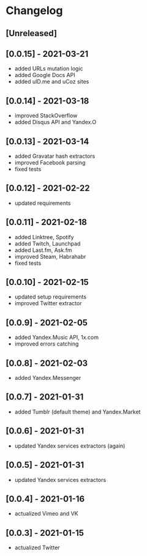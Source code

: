 # Changelog

## [Unreleased]

## [0.0.15] - 2021-03-21
* added URLs mutation logic
* added Google Docs API
* added uID.me and uCoz sites

## [0.0.14] - 2021-03-18
* improved StackOverflow
* added Disqus API and Yandex.O

## [0.0.13] - 2021-03-14
* added Gravatar hash extractors
* improved Facebook parsing
* fixed tests

## [0.0.12] - 2021-02-22
* updated requirements

## [0.0.11] - 2021-02-18
* added Linktree, Spotify
* added Twitch, Launchpad
* added Last.fm, Ask.fm
* improved Steam, Habrahabr
* fixed tests

## [0.0.10] - 2021-02-15
* updated setup requirements
* improved Twitter extractor

## [0.0.9] - 2021-02-05
* added Yandex.Music API, 1x.com
* improved errors catching

## [0.0.8] - 2021-02-03
* added Yandex.Messenger

## [0.0.7] - 2021-01-31
* added Tumblr (default theme) and Yandex.Market

## [0.0.6] - 2021-01-31
* updated Yandex services extractors (again)

## [0.0.5] - 2021-01-31
* updated Yandex services extractors

## [0.0.4] - 2021-01-16
* actualized Vimeo and VK

## [0.0.3] - 2021-01-15
* actualized Twitter

